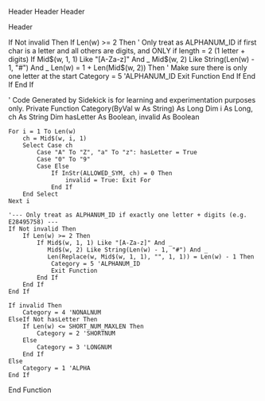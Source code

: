 
Header
 Header
 Header

 Header
 
 
 
 
If Not invalid Then
    If Len(w) >= 2 Then
        ' Only treat as ALPHANUM_ID if first char is a letter and all others are digits, and ONLY if length = 2 (1 letter + digits)
        If Mid$(w, 1, 1) Like "[A-Za-z]" And _
           Mid$(w, 2) Like String(Len(w) - 1, "#") And _
           Len(w) = 1 + Len(Mid$(w, 2)) Then
            ' Make sure there is only one letter at the start
            Category = 5 'ALPHANUM_ID
            Exit Function
        End If
    End If
End If




' Code Generated by Sidekick is for learning and experimentation purposes only.
Private Function Category(ByVal w As String) As Long
    Dim i As Long, ch As String
    Dim hasLetter As Boolean, invalid As Boolean

    For i = 1 To Len(w)
        ch = Mid$(w, i, 1)
        Select Case ch
            Case "A" To "Z", "a" To "z": hasLetter = True
            Case "0" To "9"
            Case Else
                If InStr(ALLOWED_SYM, ch) = 0 Then
                    invalid = True: Exit For
                End If
        End Select
    Next i

    '--- Only treat as ALPHANUM_ID if exactly one letter + digits (e.g. E28495758) ---
    If Not invalid Then
        If Len(w) >= 2 Then
            If Mid$(w, 1, 1) Like "[A-Za-z]" And _
               Mid$(w, 2) Like String(Len(w) - 1, "#") And _
               Len(Replace(w, Mid$(w, 1, 1), "", 1, 1)) = Len(w) - 1 Then
                Category = 5 'ALPHANUM_ID
                Exit Function
            End If
        End If
    End If

    If invalid Then
        Category = 4 'NONALNUM
    ElseIf Not hasLetter Then
        If Len(w) <= SHORT_NUM_MAXLEN Then
            Category = 2 'SHORTNUM
        Else
            Category = 3 'LONGNUM
        End If
    Else
        Category = 1 'ALPHA
    End If
End Function

